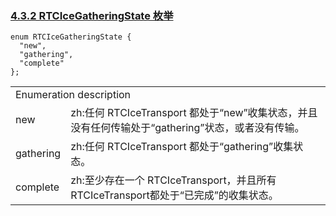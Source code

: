 ### [4.3.2 RTCIceGatheringState 枚举](http://w3c.github.io/webrtc-pc/#rtcicegatheringstate-enum)

```
enum RTCIceGatheringState {
  "new",
  "gathering",
  "complete"
};
```

<table>
	<tr>
		<td colspan="2">
		Enumeration description
		</td>
	</tr>
	<tr>
		<td>
		new
		</td>
		<td>
		zh:任何 RTCIceTransport 都处于“new”收集状态，并且没有任何传输处于“gathering”状态，或者没有传输。
		</td>
	</tr>
	<tr>
		<td>
		gathering
		</td>
		<td>
		zh:任何 RTCIceTransport 都处于“gathering”收集状态。
		</td>
	</tr>
	<tr>
		<td>
		complete
		</td>
		<td>
		zh:至少存在一个 RTCIceTransport，并且所有RTCIceTransport都处于“已完成”的收集状态。
		</td>
	</tr>
</table>

